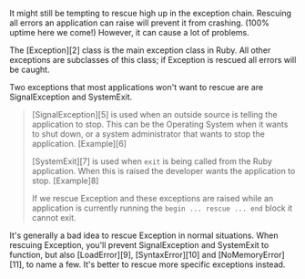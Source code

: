 It might still be tempting to rescue high up in the exception chain. Rescuing all errors an application can raise will prevent it from crashing. (100% uptime here we come!) However, it can cause a lot of problems.

The [Exception][2] class is the main exception class in Ruby. All other exceptions are subclasses of this class; if Exception is rescued all errors will be caught.

Two exceptions that most applications won't want to rescue are are SignalException and SystemExit.

> [SignalException][5] is used when an outside source is telling the application to stop. This can be the Operating System when it wants to shut down, or a system administrator that wants to stop the application. [Example][6]
> 
> [SystemExit][7] is used when `exit` is being called from the Ruby application. When this is raised the developer wants the application to stop. [Example]8]
> 
> If we rescue Exception and these exceptions are raised while an application is currently running the `begin ... rescue ... end` block it cannot exit.

It's generally a bad idea to rescue Exception in normal situations. When rescuing Exception, you'll prevent SignalException and SystemExit to function, but also [LoadError][9], [SyntaxError][10] and [NoMemoryError][11], to name a few. It's better to rescue more specific exceptions instead.
